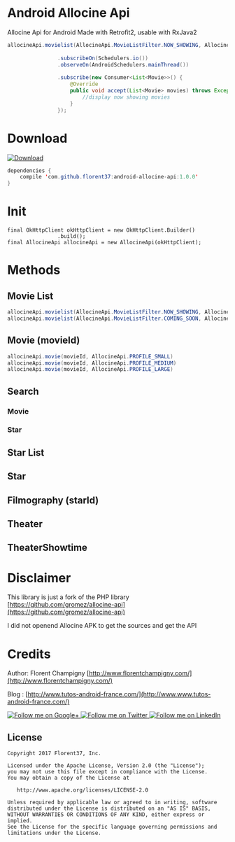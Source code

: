 # Android Allocine Api
Allocine Api for Android
Made with Retrofit2, usable with RxJava2

```java
allocineApi.movielist(AllocineApi.MovieListFilter.NOW_SHOWING, AllocineApi.MovieProfile.SMALL, AllocineApi.MovieListOrder.TOPRANK, 20, 1)
                
                .subscribeOn(Schedulers.io())
                .observeOn(AndroidSchedulers.mainThread())
                
                .subscribe(new Consumer<List<Movie>>() {
                    @Override
                    public void accept(List<Movie> movies) throws Exception {
                        //display now showing movies
                    }
                });
```

# Download

[ ![Download](https://api.bintray.com/packages/florent37/maven/android-allocine-api/images/download.svg) ](https://bintray.com/florent37/maven/android-allocine-api/_latestVersion)
```java
dependencies {
    compile 'com.github.florent37:android-allocine-api:1.0.0'
}
```

# Init

```
final OkHttpClient okHttpClient = new OkHttpClient.Builder()
                .build();
final AllocineApi allocineApi = new AllocineApi(okHttpClient);
```

# Methods

## Movie List

```java
allocineApi.movielist(AllocineApi.MovieListFilter.NOW_SHOWING, AllocineApi.MovieProfile.SMALL, AllocineApi.MovieListOrder.TOPRANK, numberElementsPerPage, page)
allocineApi.movielist(AllocineApi.MovieListFilter.COMING_SOON, AllocineApi.MovieProfile.SMALL, AllocineApi.MovieListOrder.DATEDESC, numberElementsPerPage page)
```

## Movie (movieId)

```java
allocineApi.movie(movieId, AllocineApi.PROFILE_SMALL)
allocineApi.movie(movieId, AllocineApi.PROFILE_MEDIUM)
allocineApi.movie(movieId, AllocineApi.PROFILE_LARGE)
```

## Search 

### Movie
### Star

## Star List

## Star 

## Filmography (starId)

## Theater

## TheaterShowtime 

# Disclaimer

This library is just a fork of the PHP library [https://github.com/gromez/allocine-api](https://github.com/gromez/allocine-api)

I did not openend Allocine APK to get the sources and get the API

# Credits   

Author: Florent Champigny [http://www.florentchampigny.com/](http://www.florentchampigny.com/)

Blog : [http://www.tutos-android-france.com/](http://www.www.tutos-android-france.com/)

<a href="https://plus.google.com/+florentchampigny">
  <img alt="Follow me on Google+"
       src="https://raw.githubusercontent.com/florent37/DaVinci/master/mobile/src/main/res/drawable-hdpi/gplus.png" />
</a>
<a href="https://twitter.com/florent_champ">
  <img alt="Follow me on Twitter"
       src="https://raw.githubusercontent.com/florent37/DaVinci/master/mobile/src/main/res/drawable-hdpi/twitter.png" />
</a>
<a href="https://www.linkedin.com/in/florentchampigny">
  <img alt="Follow me on LinkedIn"
       src="https://raw.githubusercontent.com/florent37/DaVinci/master/mobile/src/main/res/drawable-hdpi/linkedin.png" />
</a>


License
--------

    Copyright 2017 Florent37, Inc.

    Licensed under the Apache License, Version 2.0 (the "License");
    you may not use this file except in compliance with the License.
    You may obtain a copy of the License at

       http://www.apache.org/licenses/LICENSE-2.0

    Unless required by applicable law or agreed to in writing, software
    distributed under the License is distributed on an "AS IS" BASIS,
    WITHOUT WARRANTIES OR CONDITIONS OF ANY KIND, either express or implied.
    See the License for the specific language governing permissions and
    limitations under the License.
